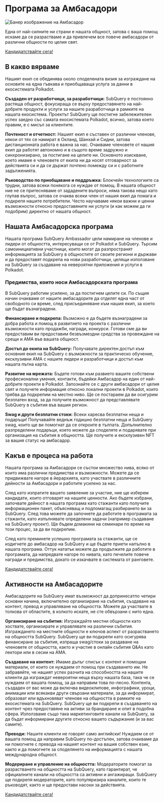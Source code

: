 # Програма за Амбасадори

![Банер изображение на Амбасадор](/assets/img/ambassador_banner.png)

Една от най-силните ни страни е нашата общност, затова с ваша помощ искаме да се разрастваме и да привлечем все повече амбасадори от различни общности по целия свят.

[Кандидатствайте сега!](https://forms.gle/GXBbJ6LDpNfM2v1X6)

## В какво вярваме

Нашият екип се обединява около споделената визия за изграждане на основите на една гъвкава и приобщаваща услуга за данни в екосистемата Polkadot.

**Създаден от разработчици, за разработчици:** SubQuery е постоянно растяща общност, фокусираща се върху предоставянето на най-добрите продукти и услуги за нашите разработчици в рамките на нашата екосистема. Проектът SubQuery ще постигне забележителен успех заедно със самата екосистемата Polkadot, всичко, затова което правим, е с мисъл за клиентите.

**Почтеност и отчетност:** Нашият екип е съставен от различни членове, някои от тях се намират в Окланд, Шанхай и Сидни, затова дистанционната работа е важна за нас. Очакваме членовете от нашия екип да работят автономно и в същото време задружно и синхронизирано, за постигане на целите ни. Основното изискване, което имаме е членовете от екипа ни да носят отговарност за действията си и да се държат почтено помежду си и с работните задълженията.

**Ръководство по приобщаване и поддръжка:** Блокчейн технологиите са трудни, затова всеки понякога се нуждае от помощ. В нашата общност ние не се притесняваме от зададените въпроси, няма такова нещо като глупав въпрос, затова се очаква всеки член от нашия екип да помага и подкрепя нашите потребители. Често научаваме някои важни и ценни възможности относно предоставяните ни услуги (и как можем да ги подобрим) директно от нашата общност.

## Нашата Амбасадорска програма

Нашата програма SubQuery Ambassador цели намиране на членове и лидери от общността, интересуващи се от Polkadot и SubQuery. Търсим самоинициативни участници, които могат да разпространят информацията за SubQuery в общностите от своите региони и държави и да предоставят подкрепа на нови разработчици, целящи използване на SubQuery за създаване на невероятни приложения и услуги в Polkadot.

### Предимства, които носи Амбасадорската програма

В SubQuery работим усилено, за да постигнем целите си. По същия начин очакваме от нашите амбасадорите да отделят една част от свободното си време, след присъединяване към нашия екип, за което ще бъдат възнаградени.

**Финансиране и подкрепа:** Възможно е да бъдете възнаградени за добра работа и помощ в развитието на проекта с различни възможности като продажби, награди, конкурси. Готови сме да ви предоставим ви предоставим безвъзмездни средства за провеждане на срещи и АМА във вашата общност.

**Достъп до екипа на SubQuery:** Получавате директен достъп към основния екип на SubQuery с възможности за практическо обучение, ексклузивни AMA с нашите лидери и разработчици и достъп към нашата пътна карта.

**Развитие на мрежата:** Бъдете готови към развието вашите собствени професионални умения, контакти, бъдейки Амбасадор на един от най-добрите проекти в Polkadot. Запознайте се с други амбасадори от целия свят и получете информация относно локални проекти в Polkadot, които трябва да подкрепим на местно ниво. Ще се постараем да ви осигурим безплатен вход, за да получите възможност да представлявате SubQuery в събития във вашия регион.

**Swag и други безплатни стоки:** Всеки харесва безплатни неща и подаръци! Получавайте веднъж годишно безплатни неща и SubQuery swag, които ще ви помогнат да се откроите в тълпата. Допълнително разпределени подаръци, което можете да споделяте и подарявате при организация на събития в общността. Ще получите и ексклузивен NFT за вашия статус на амбасадор.

## Какъв е процеса на работа

Нашата програма за Амбасадори се състои множество нива, всяко от които има различни предимства и възможности. Можете да се придвижвате нагоре в йерархията, като участвате в различните дейности за Амбасадори и работите усилено за нас.

След като изпратите вашето заявление за участие, ние ще изберем кандидати, които отговарят на нашите ценности. Ако бъдете избрани, започвате дейност в нашата програма като стажанти като получите информационен пакет, объясняващ и подпомагащ разбирането ви за SubQuery. След това можете да започнете да работите в програмата за стажанти, като изпълнявате определени задачи (например създаване на SubQuery проект). Ще бъдем домакини на семинари по време на този процес, за да ви подкрепим.

След като преминете успешно програмата за стажанти, ще се издигнете до амбасадор на SubQuery и ще бъдете приети напълно в нашата програма. Оттук нататък можете да продължите да работите в програмата, да напредвате нагоре по нивата, като печелите повече награди и предимства, докато се изкачвате в системата от ранговете.

[Кандидатствайте сега!](https://forms.gle/GXBbJ6LDpNfM2v1X6)

## Активности на Амбасадорите

Амбасадорите на SubQuery имат възможност да допринесатпо четири основни начина, включително организиране на събития, създаване на контент, превод и управляване на общността. Можете да участвате в толкова от областите, в колкото искате, не сте обвързани с нито една.

**Организиране на събития:** Изграждайте местни общности като хоствате, организирате и управлявате на различни събития. Изграждането на местните общности е ключов аспект от разрастването на общността SubQuery. SubQuery ще ви подкрепи като осигурява финансиране за събития, изпраща swag/стоки за раздаване на членовете от общността, както и участие в онлайн събития Q&As като лектори или в сесии на AMA.

**Създаване на контент:** Имаме дълъг списък с контент и помощни материали, от които се нуждаем от помощ при създаването им. Не забравяйте, че нашият успех разчита на способността на нашите клиенти да изграждат невероятни неща върху нашата база, така че се нуждаем от вашата помощ, за да направим това по-лесно. Контента, създаден от вас може да включва видеоклипове, инфографики, уроци, анимации или всякакви други свързани материали, за да информират, образоват или вдъхновяват членове на общността в рамките на екосистемата на SubQuery. SubQuery ще ви подкрепи в създаването на контент чрез предоставяне на активи за брандиране и опит в подобна сфера. Използваме също така маркетинговите канали на SubQuery, за да бъдат информирани другите относно вашето съдържание (и за вас самите).

**Преводи:** Нашите клиенти не говорят само английски! Нуждаем се от вашата помощ да направим SubQuery по-достъпен, затова очакваме да ни помогнете с превода на нашият контент на вашия собствен език, както и да помогнете за споделянето на информацията с нашата международна общност.

**Модериране и управление на общността:** Модераторите помогат за разрастването на общността на SubQuery, като гарантират, че официалните канали на общността са активни и ангажиращи. SubQuery ще подкрепя модераторите, като популяризира каналите, които те ръководят, както и ще предостави насоки за действията.

[Кандидатствайте сега!](https://forms.gle/GXBbJ6LDpNfM2v1X6)